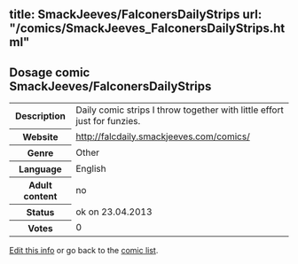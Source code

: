 title: SmackJeeves/FalconersDailyStrips
url: "/comics/SmackJeeves_FalconersDailyStrips.html"
---
Dosage comic SmackJeeves/FalconersDailyStrips
-----------------------------------------

<p id="msg"></p>
<script type="text/javascript">
if (window.location.search === '?edit_info_mail=sent_ok') {
  var elem = document.getElementById("msg");
  elem.innerHTML = 'Edited information sucessfully sent.';
  elem.className = 'ok';
}
</script>
<table class="comicinfo">
<tr>
<th>Description</th><td>Daily comic strips I throw together with little effort just for funzies.</td>
</tr>
<tr>
<th>Website</th><td><a href="http://falcdaily.smackjeeves.com/comics/">http://falcdaily.smackjeeves.com/comics/</a></td>
</tr>
<tr>
<th>Genre</th><td>Other</td>
</tr>
<tr>
<th>Language</th><td>English</td>
</tr>
<tr>
<th>Adult content</th><td>no</td>
</tr>
<tr>
<th>Status</th><td>ok on 23.04.2013</td>
</tr>
<tr>
<th>Votes</th><td>0</td>
</tr>
</table>

[Edit this info](SmackJeeves_FalconersDailyStrips_edit.html) or go back to the [comic list](../comic-index.html).
